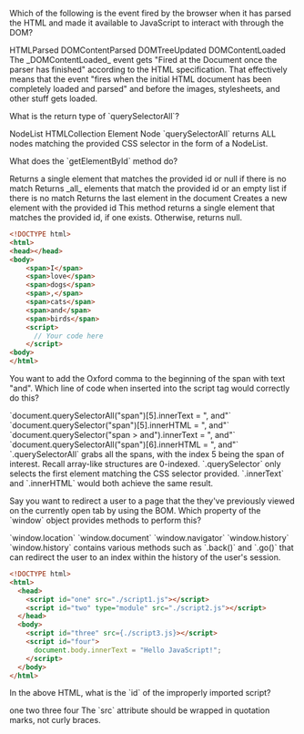 <quiz>
  <question>
    <p>Which of the following is the event fired by the browser when it has parsed the HTML and made it available to JavaScript to interact with through the DOM?</p>
    <answer>HTMLParsed</answer>
    <answer>DOMContentParsed</answer>
    <answer>DOMTreeUpdated</answer>
    <answer correct>DOMContentLoaded</answer>
    <explanation>The _DOMContentLoaded_ event gets "Fired at the Document once the parser has finished" according to the HTML specification. That effectively means that the event "fires when the initial HTML document has been completely loaded and parsed" and before the images, stylesheets, and other stuff gets loaded.</explanation>
  </question>
</quiz>

<quiz>
 <question>
    <p>What is the return type of `querySelectorAll`?</p>
    <answer correct>NodeList</answer>
    <answer>HTMLCollection</answer>
    <answer>Element</answer>
    <answer>Node</answer>
    <explanation>`querySelectorAll` returns ALL nodes matching the provided CSS selector in the form of a NodeList.</explanation>
  </question>
</quiz>

<quiz>
 <question>
    <p>What does the `getElementById` method do?</p>
    <answer correct>Returns a single element that matches the provided id or null if there is no match</answer>
    <answer>Returns _all_ elements that match the provided id or an empty list if there is no match</answer>
    <answer>Returns the last element in the document</answer>
    <answer>Creates a new element with the provided id</answer>
    <explanation>This method returns a single element that matches the provided id, if one exists. Otherwise, returns null.</explanation>
  </question>
</quiz>

```html
<!DOCTYPE html>
<html>
<head></head>
<body>
    <span>I</span>
    <span>love</span>
    <span>dogs</span>
    <span>,</span>
    <span>cats</span>
    <span>and</span>
    <span>birds</span>
    <script>
      // Your code here
    </script>
<body>
</html>
```

<quiz>
  <question>
    <p>You want to add the Oxford comma to the beginning of the span with text "and". Which line of code when inserted into the script tag would correctly do this?</p>
    <answer correct>`document.querySelectorAll("span")[5].innerText = ", and"`</answer>
    <answer>`document.querySelector("span")[5].innerHTML = ", and"`</answer>
    <answer>`document.querySelector("span > and").innerText = ", and"`</answer>
    <answer>`document.querySelectorAll("span")[6].innerHTML = ", and"`</answer>
    <explanation>`.querySelectorAll` grabs all the spans, with the index 5 being the span of interest. Recall array-like structures are 0-indexed. `.querySelector` only selects the first element matching the CSS selector provided. `.innerText` and `.innerHTML` would both achieve the same result.</explanation>
  </question>
</quiz>

<quiz>
  <question>
    <p>Say you want to redirect a user to a page that the they've previously viewed on the currently open tab by using the BOM. Which property of the `window` object provides methods to perform this?</p>
    <answer>`window.location`</answer>
    <answer>`window.document`</answer>
    <answer>`window.navigator`</answer>
    <answer correct>`window.history`</answer>
    <explanation>`window.history` contains various methods such as `.back()` and `.go()` that can redirect the user to an index within the history of the user's session. </explanation>
  </question>
</quiz>

```html
<!DOCTYPE html>
<html>
  <head>
    <script id="one" src="./script1.js"></script>
    <script id="two" type="module" src="./script2.js"></script>
  </head>
  <body>
    <script id="three" src={./script3.js}></script>
    <script id="four">
      document.body.innerText = "Hello JavaScript!";
    </script>
  </body>
</html>
```

<quiz>
  <question>
    <p>In the above HTML, what is the `id` of the improperly imported script?</p>
    <answer>one</answer>
    <answer>two</answer>
    <answer correct>three</answer>
    <answer>four</answer>
    <explanation>The `src` attribute should be wrapped in quotation marks, not curly braces.</explanation>
  </question>
</quiz>
